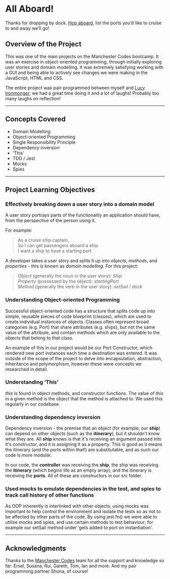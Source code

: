 # All Aboard!

Thanks for dropping by dock. [Hop aboard](https://samcbride.github.io/cruise-ships/), list the ports you’d like to cruise to and away we’ll go! 

## Overview of the Project

This was one of the main projects on the Manchester Codes bootcamp. It was an exercise in object-oriented programming, through initially exploring user stories and domain modelling. It was extremely satisfying working with a GUI and being able to actively see changes we were making in the JavaScript, HTML and CSS. 

The entire project was pair-programmed between myself and [Lucy Ironmonger](https://github.com/ironmongrrrl); we had a great time doing it and a lot of laughs! Probably too many laughs on reflection!

***

## Concepts Covered

- Domain Modelling
- Object-oriented Programming 
- Single Responsibility Principle
- Dependency inversion
- ‘This’
- TDD / Jest
- Mocks
- Spies

***

## Project Learning Objectives

### Effectively breaking down a user story into a domain model

A user story portrays parts of the functionality an application should have, from the perspective of the person using it.

For example:

> As a cruise ship captain, <br>
> So I can get passengers aboard a ship <br>
> I want a ship to have a starting port 

A developer takes a user story and splits it up into *objects*, *methods*, and *properties* - this is known as *domain modelling*. For this project: 

> *Object* (generally the noun in the user story): *Ship* <br>
> *Property* (possessed by the object): *startingPort* <br>
> *Method* (generally the verb in the user story): *setSail / dock* <br>
 
### Understanding Object-oriented Programming

Successful object-oriented code has a structure that splits code up into simple, reusable pieces of code blueprint (classes), which are used to create individual instances of objects. Classes often represent broad categories (e.g. Port) that share attributes (e.g. ships), but not the same value of the attribute, and contain methods which are only available to the objects that belong to that class.

An example of this in our project would be our Port Constructor, which rendered new port instances each time a destination was entered. 
It was outside of the scope of the project to delve into encapsulation, abstraction, inheritance and polymorphism, however these were concepts we researched in detail. <br>
 
### Understanding ‘This’

*this* is found in object methods, and constructor functions. The value of *this* in a given method is the object that the method is attached to. We used this regularly in our codebase. <br>
 
### Understanding dependency inversion

Dependency inversion - the premise that an object (for example, our **ship**) can depend on other objects (such as the **itinerary**), but it shouldn't know what they are. All **ship** knows is that it's receiving an argument passed into it's constructor, and it is assigning it as a property. This is good as it means the itinerary (and the ports within that!) are substitutable, and as such our code is more modular.

In our code, the **controller** was receiving the **ship**, the ship was receiving the **itinerary** (which begins life as an empty array), and the itinerary is receiving the **ports**. All of these are constructors in our src folder. <br>
 
### Used mocks to emulate dependencies in the test, and spies to track call history of other functions

As OOP inherently is interlinked with other objects, using mocks was important to help control the environment and isolate the tests so as not to be affected by other parts of the code. By using jest.fn() we were able to utilise mocks and spies, and use certain methods to test behaviour; for example our setSail method under ‘gets added to port on instantiation’. <br> 

*** 
 
## Acknowledgments

Thanks to the [Manchester Codes](https://manchestercodes.com/software-engineer-fasttrack) team for all the support and knowledge so far: Ersel, Susana, Rui, Gareth, Tom, Ian and more. And my pair programming partner Shona, of course! 

